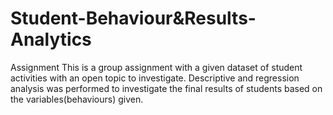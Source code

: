 # Student-Behaviour&Results-Analytics
Assignment
This is a group assignment with a given dataset of student activities with an open topic to investigate. Descriptive and regression analysis was performed to investigate the final results of students based on the variables(behaviours) given.
